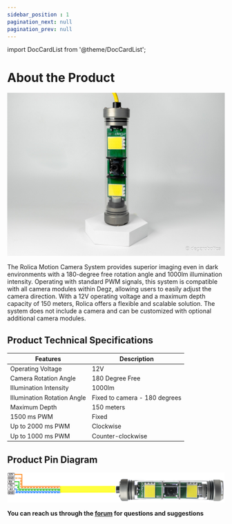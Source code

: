 ```yaml
---
sidebar_position : 1
pagination_next: null
pagination_prev: null
---
```


import DocCardList from '@theme/DocCardList';

# About the Product



![Rolica Motion System](./image/rolica-12.jpg)

The Rolica Motion Camera System provides superior imaging even in dark environments with a 180-degree free rotation angle and 1000lm illumination intensity. Operating with standard PWM signals, this system is compatible with all camera modules within Degz, allowing users to easily adjust the camera direction. With a 12V operating voltage and a maximum depth capacity of 150 meters, Rolica offers a flexible and scalable solution. The system does not include a camera and can be customized with optional additional camera modules.


## Product Technical Specifications
|Features	|Description|
|--------------------------|-----------------------|
|Operating Voltage|	12V|
|Camera Rotation Angle|	180 Degree Free|
|Illumination Intensity|	1000lm|
|Illumination Rotation Angle|	Fixed to camera - 180 degrees|
|Maximum Depth	|150 meters|
|1500 ms PWM	|Fixed|
|Up to 2000 ms PWM|	Clockwise|
|Up to 1000 ms PWM                                 |Counter-clockwise|

## Product Pin Diagram 

![Rolica Hareket Sistemi](./image/rolika-sematic.png)





**You can reach us through the [forum](https://forum.degzrobotics.com/) for questions and suggestions**
<DocCardList />